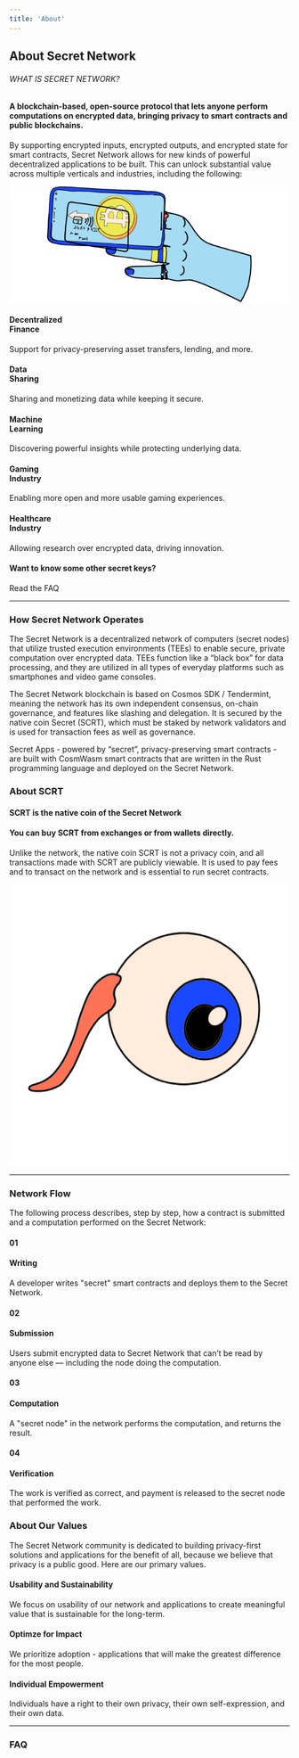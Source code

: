 ```yaml
---
title: 'About'
---
```









<!-- Page title -->
<column>
<block>
<hero-title>

## About Secret Network

</hero-title>
</block>
</column>









<!-- Intro -->
<column class="spacer-s color-change" number="2" number-s="1" weight="left">
<block>

###### WHAT IS SECRET NETWORK?

#### A <span>blockchain-based</span>, <span>open-source protocol</span> that lets anyone perform computations on encrypted data, bringing <span>privacy to smart contracts</span> and <span>public blockchains</span>.

By supporting encrypted inputs, encrypted outputs, and encrypted state for smart contracts, Secret Network allows for new kinds of powerful decentralized applications to be built. This can unlock substantial value across multiple verticals and industries, including the following:

</block>

<block>

![](../img/hand.png)

</block>

</column>









<!-- Industries -->
<column class="spacer-s" number="3" number-m="2" number-s="1">
<block>

<card-minimal class="accent-green">

#### Decentralized <br>Finance

Support for privacy-preserving asset transfers, lending, and more.

</card-minimal>

</block>

<block>

<card-minimal class="accent-green">

#### Data <br>Sharing

Sharing and monetizing data while keeping it secure.

</card-minimal>

</block>

<block>

<card-minimal class="accent-green">

#### Machine <br>Learning

Discovering powerful insights while protecting underlying data.

</card-minimal>

</block>

<block>

<card-minimal class="accent-green">

#### Gaming <br>Industry

Enabling more open and more usable gaming experiences.

</card-minimal>

</block>

<block>

<card-minimal class="accent-green">

#### Healthcare <br>Industry

Allowing research over encrypted data, driving innovation.

</card-minimal>

</block>

<block>

<card-minimal class="no-bg">

#### Want to know some other secret keys?

<btn class="text-center" url="#faq">Read the FAQ</btn>

</card-minimal>

</block>

</column>









<!-- separator -->
<column>
<block>

<hr class="swirl-a"/>

</block>
</column>








<!-- How Secret Network Operates -->
<column class="spacer-s" weight="right" number="2" number-m="2" number-s="1">

<block>

<image-placeholder :width="850" :height="500" title="Coin Image" />
<!-- ![](../img/card-invaders.png) -->

</block>

<block>

### How Secret Network Operates

The Secret Network is a decentralized network of computers (secret nodes) that utilize trusted execution environments (TEEs) to enable secure, private computation over encrypted data. TEEs function like a “black box” for data processing, and they are utilized in all types of everyday platforms such as smartphones and video game consoles.

The Secret Network blockchain is based on Cosmos SDK / Tendermint, meaning the network has its own independent consensus, on-chain governance, and features like slashing and delegation. It is secured by the native coin Secret (SCRT), which must be staked by network validators and is used for transaction fees as well as governance.

Secret Apps - powered by “secret”, privacy-preserving smart contracts - are built with CosmWasm smart contracts that are written in the Rust programming language and deployed on the Secret Network.

</block>

</column>








<!-- About SCRT-->
<column  weight="left" number="2" number-m="2" number-s="1">


<block>

### About SCRT

#### SCRT is the native coin of the Secret Network

#### You can buy SCRT from exchanges or from wallets directly.

Unlike the network, the native coin SCRT is not a privacy coin, and all transactions made with SCRT are publicly viewable. It is used to pay fees and to transact on the network and is essential to run secret contracts.

</block>

<block>

<!-- <image-placeholder :width="850" :height="700" title="SCRT Coin Image" /> -->
![](../img/eye-illustration.png)

</block>

</column>





<!-- Cards Data -->

<!-- <column class="spacer-s" number="4" number-m="2" number-s="1">
<block>

<card-minimal class="accent-green">

### $3.09

#### SCRT Price

</card-minimal>

</block>

<block>

<card-minimal class="accent-green">

### $41.9M

#### Liquidity

</card-minimal>

</block>

<block>

<card-minimal class="accent-green">

### $2.37M

#### Daily Volume

</card-minimal>

</block>

<block>

<card-minimal class="accent-green">

### 28

#### Pairs

</card-minimal>

</block>


</column> -->







<!-- separator -->
<column>
<block>

<hr class="swirl-b"/>

</block>
</column>





<!-- Block Header -->
<column number="2" number-m="1" number-s="1">

<block>

### Network Flow

The following process describes, step by step, how a contract is submitted and a computation performed on the Secret Network:

</block>

</column>









<!-- Network Flow -->
<column class="spacer-s" number="4" number-m="2" number-s="1">

<block>

<card-minimal class="accent-orange icon-next">

#### 01
#### Writing

A developer writes "secret" smart contracts and deploys them to the Secret Network.

</card-minimal>

</block>

<block>

<card-minimal class="accent-blue icon-next">

#### 02
#### Submission

Users submit encrypted data to Secret Network that can’t be read by anyone else — including the node doing the computation.

</card-minimal>

</block>

<block>

<card-minimal class="accent-yellow icon-next">

#### 03
#### Computation

A "secret node" in the network performs the computation, and returns the result.

</card-minimal>

</block>

<block>

<card-minimal class="accent-red">

#### 04
#### Verification

The work is verified as correct, and payment is released to the secret node that performed the work.

</card-minimal>

</block>

</column>










<!-- Block Header -->
<column>

<block>

### About Our Values

The Secret Network community is dedicated to building privacy-first solutions and applications for the benefit of all, because we believe that privacy is a public good. Here are our primary values.

</block>

</column>










<!-- Values -->
<column class="spacer-s" number="3" number-m="2" number-s="1">

<block>

<card-minimal class="accent-green">

#### Usability and Sustainability

We focus on usability of our network and applications to create meaningful value that is sustainable for the long-term.

</card-minimal>

</block>

<block>

<card-minimal class="accent-green">

#### Optimze for Impact

We prioritize adoption - applications that will make the greatest difference for the most people.

</card-minimal>

</block>

<block>

<card-minimal class="accent-green">

#### Individual Empowerment

Individuals have a right to their own privacy, their own self-expression, and their own data.

</card-minimal>

</block>


</column>










<!-- separator -->
<column>
<block>

<hr class="swirl-c"/>

</block>
</column>








<!-- block header -->
<column id="faq">

<block>

### FAQ

</block>

</column>









<!-- FAQ -->
<column>

<block>

<faq></faq>

</block>

</column>